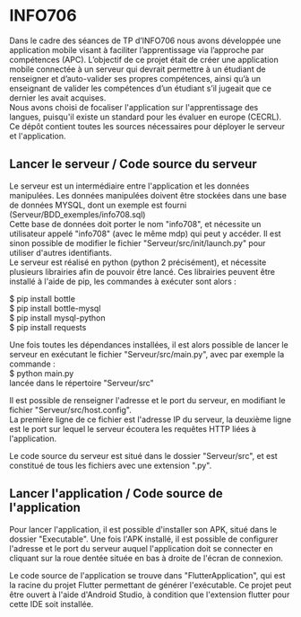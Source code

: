 # INFO706
Dans le cadre des séances de TP d’INFO706 nous avons développée une application mobile visant à faciliter l’apprentissage via l’approche par compétences (APC).
L’objectif de ce projet était de créer une application mobile connectée à un serveur qui devrait permettre à un étudiant de renseigner et d’auto-valider ses propres compétences, ainsi qu’à un enseignant de valider les compétences d’un étudiant s’il jugeait que ce dernier les avait acquises.  
Nous avons choisi de focaliser l'application sur l'apprentissage des langues, puisqu'il existe un standard pour les évaluer en europe (CECRL).  
Ce dépôt contient toutes les sources nécessaires pour déployer le serveur et l'application.

## Lancer le serveur / Code source du serveur ##
Le serveur est un intermédiaire entre l'application et les données manipulées. Les données manipulées doivent être stockées dans une base de données MYSQL, dont un exemple est fourni (Serveur/BDD_exemples/info708.sql)  
Cette base de données doit porter le nom "info708", et nécessite un utilisateur appelé "info708" (avec le même mdp) qui peut y accéder.
Il est sinon possible de modifier le fichier "Serveur/src/init/launch.py" pour utiliser d'autres identifiants.  
Le serveur est réalisé en python (python 2 précisément), et nécessite plusieurs librairies afin de pouvoir être lancé.
Ces librairies peuvent être installé à l'aide de pip, les commandes à exécuter sont alors :  

$ pip install bottle  
$ pip install bottle-mysql  
$ pip install mysql-python  
$ pip install requests  

Une fois toutes les dépendances installées, il est alors possible de lancer le serveur en exécutant le fichier "Serveur/src/main.py", avec par exemple la commande :  
$ python main.py  
lancée dans le répertoire "Serveur/src"

Il est possible de renseigner l'adresse et le port du serveur, en modifiant le fichier "Serveur/src/host.config".  
La première ligne de ce fichier est l'adresse IP du serveur, la deuxième ligne est le port sur lequel le serveur écoutera les requêtes HTTP liées à l'application.  

Le code source du serveur est situé dans le dossier "Serveur/src", et est constitué de tous les fichiers avec une extension ".py".

## Lancer l'application / Code source de l'application ##

Pour lancer l'application, il est possible d'installer son APK, situé dans le dossier "Executable".
Une fois l'APK installé, il est possible de configurer l'adresse et le port du serveur auquel l'application doit se connecter en cliquant sur la roue dentée située
en bas à droite de l'écran de connexion.

Le code source de l'application se trouve dans "FlutterApplication", qui est la racine du projet Flutter permettant de générer l'exécutable.
Ce projet peut être ouvert à l'aide d'Android Studio, à condition que l'extension flutter pour cette IDE soit installée.
